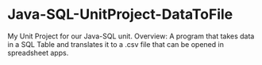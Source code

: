 # Java-SQL-UnitProject-DataToFile
My Unit Project for our Java-SQL unit. Overview: A program that takes data in a SQL Table and translates it to a .csv file that can be opened in spreadsheet apps.
